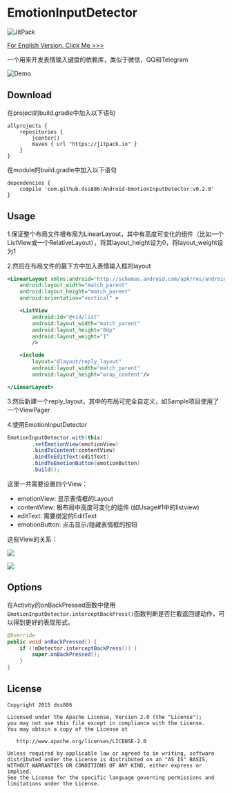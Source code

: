 # EmotionInputDetector

![JitPack](https://img.shields.io/github/release/dss886/Android-EmotionInputDetector.svg?label=JitPack)

[For English Version, Click Me >>>](/README_en.md)

一个用来开发表情输入键盘的依赖库，类似于微信，QQ和Telegram

![Demo](/01.gif)

## Download

在project的build.gradle中加入以下语句

~~~
allprojects {
	repositories {
		jcenter()
		maven { url "https://jitpack.io" }
	}
}
~~~

在module的build.gradle中加入以下语句

~~~
dependencies {
	compile 'com.github.dss886:Android-EmotionInputDetector:v0.2.0'
}
~~~

## Usage

1.保证整个布局文件根布局为LinearLayout，其中有高度可变化的组件（比如一个ListView或一个RelativeLayout），将其layout_height设为0，将layout_weight设为1

2.然后在布局文件的最下方中加入表情输入框的layout

~~~xml
<LinearLayout xmlns:android="http://schemas.android.com/apk/res/android"
    android:layout_width="match_parent"
    android:layout_height="match_parent"
    android:orientation="vertical" >

    <ListView
        android:id="@+id/list"
        android:layout_width="match_parent"
        android:layout_height="0dp"
        android:layout_weight="1"
        />

    <include
		layout="@layout/reply_layout"
		android:layout_width="match_parent"
		android:layout_height="wrap_content"/>

</LinearLayout>
~~~

3.然后新建一个reply_layout，其中的布局可完全自定义，如Sample项目使用了一个ViewPager

4.使用EmotionInputDetector

~~~java
EmotionInputDetector.with(this)
	    .setEmotionView(emotionView)
	    .bindToContent(contentView)
	    .bindToEditText(editText)
	    .bindToEmotionButton(emotionButton)
	    .build();
~~~

这里一共需要设置四个View：

- emotionView: 显示表情框的Layout
- contentView: 根布局中高度可变化的组件 (如Usage#1中的listview)
- editText: 需要绑定的EditText
- emotionButton: 点击显示/隐藏表情框的按钮

这些View的关系：

![](/01.png)

![](/02.png)

## Options

在Activity的onBackPressed函数中使用`EmotionInputDetector.interceptBackPress()`函数判断是否拦截返回键动作，可以得到更好的表现形式。

~~~java
@Override
public void onBackPressed() {
    if (!mDetector.interceptBackPress()) {
        super.onBackPressed();
    }
}
~~~

## License

~~~
Copyright 2015 dss886

Licensed under the Apache License, Version 2.0 (the "License");
you may not use this file except in compliance with the License.
You may obtain a copy of the License at

   http://www.apache.org/licenses/LICENSE-2.0

Unless required by applicable law or agreed to in writing, software
distributed under the License is distributed on an "AS IS" BASIS,
WITHOUT WARRANTIES OR CONDITIONS OF ANY KIND, either express or implied.
See the License for the specific language governing permissions and
limitations under the License.
~~~